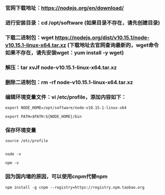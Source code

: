 ### 官网下载地址：https://nodejs.org/en/download/


### 进行安装目录：cd /opt/software (如果目录不存在，请先创建目录)

### 下载二进制包：wget https://nodejs.org/dist/v10.15.1/node-v10.15.1-linux-x64.tar.xz (下载地址去官网查询最新的，wget命令如果不存在，请先安装wget：yum install -y wget)

### 解压：tar xvJf node-v10.15.1-linux-x64.tar.xz

### 删除二进制包：rm -rf node-v10.15.1-linux-x64.tar.xz

 

### 编辑环境变量文件：vi /etc/profile，添加内容如下：

```
export NODE_HOME=/opt/software/node-v10.15.1-linux-x64

export PATH=$PATH:${NODE_HOME}/bin

 ```

### 保存环境变量

```
source /etc/profile


node -v

npm -v
```

### 因为国内墙的原因，可以使用cnpm代替npm
```
npm install -g cnpm --registry=https://registry.npm.taobao.org
```